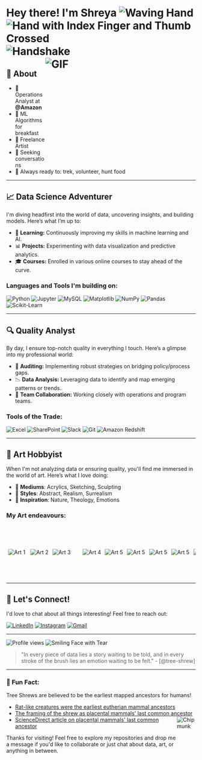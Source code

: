 # Hey there! I'm Shreya <img src="https://raw.githubusercontent.com/Tarikul-Islam-Anik/Animated-Fluent-Emojis/master/Emojis/Hand%20gestures/Waving%20Hand.png" alt="Waving Hand" width="40" height="40" /> <img src="https://raw.githubusercontent.com/Tarikul-Islam-Anik/Animated-Fluent-Emojis/master/Emojis/Hand%20gestures/Hand%20with%20Index%20Finger%20and%20Thumb%20Crossed.png" alt="Hand with Index Finger and Thumb Crossed" width="35" height="35" /> <img src="https://raw.githubusercontent.com/Tarikul-Islam-Anik/Animated-Fluent-Emojis/master/Emojis/Hand%20gestures/Handshake.png" alt="Handshake" width="35" height="35" /> <img src="https://substackcdn.com/image/fetch/f_auto,q_auto:good,fl_progressive:steep/https%3A%2F%2Fsubstack-post-media.s3.amazonaws.com%2Fpublic%2Fimages%2F04927bcc-54e3-4e7c-ac39-4f24ac869b10_750x422.gif" alt="GIF" align=right width=400 height=280>

## 📖 About 
- 🚀 Operations Analyst at **@Amazon** 
- 🥨 ML Algorithms for breakfast 
- 🎨 Freelance Artist 
- 👀 Seeking conversations
- 🏃 Always ready to: trek, volunteer, hunt food

---

## 📈 Data Science Adventurer

I'm diving headfirst into the world of data, uncovering insights, and building models. Here’s what I’m up to:

- 🧠 **Learning:** Continuously improving my skills in machine learning and AI.
- 📊 **Projects:** Experimenting with data visualization and predictive analytics.
- 🎓 **Courses:** Enrolled in various online courses to stay ahead of the curve.

### Languages and Tools I'm building on:

![Python](https://img.shields.io/badge/-Python-43B02A?style=flat&logo=python&logoColor=white)
![Jupyter](https://img.shields.io/badge/-Jupyter-0052CC?style=flat&logo=jupyter&logoColor=white)
![MySQL](https://img.shields.io/badge/-MySQL-FF6C37?style=flat&logo=mysql&logoColor=white)
![Matplotlib](https://img.shields.io/badge/-Matplotlib-F05032?style=flat&logo=matplotlib&logoColor=white)
![NumPy](https://img.shields.io/badge/-NumPy-013243?style=flat&logo=numpy&logoColor=white)
![Pandas](https://img.shields.io/badge/-Pandas-150458?style=flat&logo=pandas&logoColor=white)
![Scikit-Learn](https://img.shields.io/badge/-Scikit%20Learn-F7931E?style=flat&logo=scikit-learn&logoColor=white)

---

## 🔍 Quality Analyst

By day, I ensure top-notch quality in everything I touch. Here’s a glimpse into my professional world:

- 🧮 **Auditing:** Implementing robust strategies on bridging policy/process gaps.
- 📉 **Data Analysis:** Leveraging data to identify and map emerging patterns or trends.
- 🤝 **Team Collaboration:** Working closely with operations and program teams.

### Tools of the Trade:

![Excel](https://img.shields.io/badge/-Excel-217346?style=flat&logo=microsoft-excel&logoColor=white)
![SharePoint](https://img.shields.io/badge/-SharePoint-0078D4?style=flat&logo=microsoft-sharepoint&logoColor=white)
![Slack](https://img.shields.io/badge/-Slack-4A154B?style=flat&logo=slack&logoColor=white)
![Git](https://img.shields.io/badge/-Git-F05032?style=flat&logo=git&logoColor=white)
![Amazon Redshift](https://img.shields.io/badge/-Amazon%20Redshift-232F3E?style=flat&logo=amazon-redshift&logoColor=white)

---

## 🎨 Art Hobbyist

When I'm not analyzing data or ensuring quality, you'll find me immersed in the world of art. Here’s what I love doing:

- 🌈 **Mediums**: Acrylics, Sketching, Sculpting
- 🫧 **Styles**: Abstract, Realism, Surrealism
- 🌠 **Inspiration**: Nature, Theology, Emotions

### My Art endeavours:

<div style="white-space: nowrap; overflow-x: auto; padding: 5px;">

  <img src="https://github.com/tree-shrew/tree-shrew/blob/main/media/3.png" alt="Art 1" width="50" height="71.5" style="display: inline-block; margin-right: 5px;">
  <img src="https://github.com/tree-shrew/tree-shrew/blob/main/media/7.png" alt="Art 2" width="50" height="71.5" style="display: inline-block; margin-right: 5px;">
  <img src="https://github.com/tree-shrew/tree-shrew/blob/main/media/5.png" alt="Art 3" width="71.5" height="50" style="display: inline-block; margin-right: 5px;">
  <img src="https://github.com/tree-shrew/tree-shrew/blob/main/media/6.png" alt="Art 4" width="50" height="71.5" style="display: inline-block; margin-right: 5px;">
  <img src="https://github.com/tree-shrew/tree-shrew/blob/main/media/1.png" alt="Art 5" width="50" height="71.5" style="display: inline-block; margin-right: 5px;">
  <img src="https://github.com/tree-shrew/tree-shrew/blob/main/media/2.png" alt="Art 5" width="50" height="71.5" style="display: inline-block; margin-right: 5px;">
  <img src="https://github.com/tree-shrew/tree-shrew/blob/main/media/4.png" alt="Art 5" width="50" height="71.5" style="display: inline-block; margin-right: 5px;">
  <img src="https://github.com/tree-shrew/tree-shrew/blob/main/media/8.png" alt="Art 5" width="50" height="71.5" style="display: inline-block; margin-right: 5px;">
  <img src="https://github.com/tree-shrew/tree-shrew/blob/main/media/9.png" alt="Art 5" width="50" height="71.5" style="display: inline-block; margin-right: 5px;">
  <img src="https://github.com/tree-shrew/tree-shrew/blob/main/media/10.png" alt="Art 5" width="50" height="71.5" style="display: inline-block; margin-right: 5px;">
  <img src="https://github.com/tree-shrew/tree-shrew/blob/main/media/11.png" alt="Art 5" width="50" height="71.5" style="display: inline-block; margin-right: 5px;">
  <img src="https://github.com/tree-shrew/tree-shrew/blob/main/media/13.png" alt="Art 5" width="50" height="71.5" style="display: inline-block; margin-right: 5px;">
  <img src="https://github.com/tree-shrew/tree-shrew/blob/main/media/16.jpg" alt="Art 5" width="71.5" height="50" style="display: inline-block; margin-right: 5px;">
  <img src="https://github.com/tree-shrew/tree-shrew/blob/main/media/12.png" alt="Art 5" width="50" height="71.5" style="display: inline-block; margin-right: 5px;">

</div>

---

## 💬 Let's Connect!

I'd love to chat about all things interesting! Feel free to reach out:

[![LinkedIn](https://img.shields.io/badge/-LinkedIn-0077B5?style=flat&logo=linkedin&logoColor=white)](https://www.linkedin.com/in/shreya-tewari-115a12269/)
[![Instagram](https://img.shields.io/badge/-Instagram-E4405F?style=flat&logo=instagram&logoColor=white)](https://www.instagram.com/tewdrops?igsh=ZnIybnhnbGpnNmd2)
[![Gmail](https://img.shields.io/badge/-Gmail-D14836?style=flat&logo=gmail&logoColor=white)](mailto:shreya.te3@gmail.com)

---

![Profile views](https://komarev.com/ghpvc/?username=tree-shrew&color=brightgreen) <img src="https://raw.githubusercontent.com/Tarikul-Islam-Anik/Animated-Fluent-Emojis/master/Emojis/Smilies/Smiling%20Face%20with%20Tear.png" alt="Smiling Face with Tear" width="30" height="30" />

> "In every piece of data lies a story waiting to be told, and in every stroke of the brush lies an emotion waiting to be felt." - [@tree-shrew]

---

### 🌟 Fun Fact:

Tree Shrews are believed to be the earliest mapped ancestors for humans!
- [Rat-like creatures were the earliest eutherian mammal ancestors](https://www.livescience.com/60888-rat-creatures-were-earliest-eutherian-mammal-ancestors.html)
- [The framing of the shrew as placental mammals' last common ancestor](https://www.theguardian.com/science/2022/oct/27/the-framing-of-the-shrew-as-placental-mammals-last-common-ancestor) <img src="https://raw.githubusercontent.com/Tarikul-Islam-Anik/Animated-Fluent-Emojis/master/Emojis/Animals/Chipmunk.png" alt="Chipmunk" width="50" height="50" align=right>
- [ScienceDirect article on placental mammals' last common ancestor](https://www.sciencedirect.com/science/article/abs/pii/S1055790313004363)  


Thanks for visiting! Feel free to explore my repositories and drop me a message if you'd like to collaborate or just chat about data, art, or anything in between.


<!---
tree-shrew/tree-shrew is a ✨ special ✨ repository because its `README.md` (this file) appears on your GitHub profile.
You can click the Preview link to take a look at your changes.
--->
